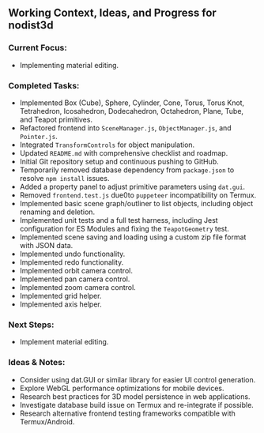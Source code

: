 ## Working Context, Ideas, and Progress for nodist3d

### Current Focus:
- Implementing material editing.

### Completed Tasks:
- Implemented Box (Cube), Sphere, Cylinder, Cone, Torus, Torus Knot, Tetrahedron, Icosahedron, Dodecahedron, Octahedron, Plane, Tube, and Teapot primitives.
- Refactored frontend into `SceneManager.js`, `ObjectManager.js`, and `Pointer.js`.
- Integrated `TransformControls` for object manipulation.
- Updated `README.md` with comprehensive checklist and roadmap.
- Initial Git repository setup and continuous pushing to GitHub.
- Temporarily removed database dependency from `package.json` to resolve `npm install` issues.
- Added a property panel to adjust primitive parameters using `dat.gui`.
- Removed `frontend.test.js` due0to `puppeteer` incompatibility on Termux.
- Implemented basic scene graph/outliner to list objects, including object renaming and deletion.
- Implemented unit tests and a full test harness, including Jest configuration for ES Modules and fixing the `TeapotGeometry` test.
- Implemented scene saving and loading using a custom zip file format with JSON data.
- Implemented undo functionality.
- Implemented redo functionality.
- Implemented orbit camera control.
- Implemented pan camera control.
- Implemented zoom camera control.
- Implemented grid helper.
- Implemented axis helper.

### Next Steps:
- Implement material editing.

### Ideas & Notes:
- Consider using dat.GUI or similar library for easier UI control generation.
- Explore WebGL performance optimizations for mobile devices.
- Research best practices for 3D model persistence in web applications.
- Investigate database build issue on Termux and re-integrate if possible.
- Research alternative frontend testing frameworks compatible with Termux/Android.
